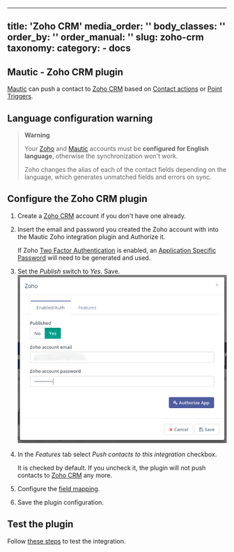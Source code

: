 ---
title: 'Zoho CRM'
media_order: ''
body_classes: ''
order_by: ''
order_manual: ''
slug: zoho-crm
taxonomy:
    category:
        - docs
--------------

## Mautic - Zoho CRM plugin

[Mautic] can push a contact to [Zoho CRM] based on [Contact actions][testing] or [Point Triggers][points].

## Language configuration warning

> **Warning**
>
> Your [Zoho][zoho-admin] and [Mautic] accounts must be **configured for English language**, otherwise the synchronization won't work.
>
> Zoho changes the alias of each of the contact fields depending on the language, which generates unmatched fields and errors on sync.

## Configure the Zoho CRM plugin

1. Create a [Zoho CRM] account if you don't have one already.

1. Insert the email and password you created the Zoho account with into the Mautic Zoho integration plugin and Authorize it.

    If Zoho [Two Factor Authentication][zoho-admin] is enabled, an [Application Specific Password][zoho-admin] will need to be generated and used.

1. Set the *Publish* switch to *Yes*. Save.
![Zoho CRM Plugin configuration](plugins-zoho-authorization.png "Zoho CRM Plugin configuration")

1. In the _Features_ tab select *Push contacts to this integration* checkbox.

    It is checked by default. If you uncheck it, the plugin will not push contacts to [Zoho CRM] any more.

1. Configure the [field mapping][field mapping].

1. Save the plugin configuration.

## Test the plugin

Follow [these steps][testing] to test the integration.

[Zoho CRM]: <https://www.zoho.com/crm/>
[zoho-admin]: <https://www.zoho.com/mail/help/adminconsole/two-factor-authentication.html#alink5>

[mautic]: <https://mautic.org>
[Mautic]: <https://mautic.org>

[field mapping]: <field_mapping.html>
[testing]: <integration_test.html>
[points]: <./../points>

